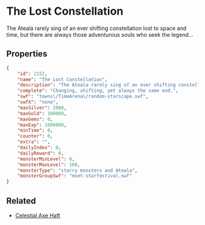 # The Lost Constellation

The Ateala rarely sing of an ever shifting constellation lost to space and time, but there are always those adventurous souls who seek the legend...

## Properties

```json
{
    "id": 2152,
    "name": "The Lost Constellation",
    "description": "The Ateala rarely sing of an ever shifting constellation lost to space and time, but there are always those adventurous souls who seek the legend...",
    "complete": "Changing, shifting, yet always the same end.",
    "swf": "towns\/TimeArena\/random-starscape.swf",
    "swfX": "none",
    "maxSilver": 2000,
    "maxGold": 100000,
    "maxGems": 0,
    "maxExp": 1000000,
    "minTime": 0,
    "counter": 0,
    "extra": "",
    "dailyIndex": 0,
    "dailyReward": 0,
    "monsterMinLevel": 0,
    "monsterMaxLevel": 100,
    "monsterType": "starry monsters and Ateala",
    "monsterGroupSwf": "mset-starfestival.swf"
}
```

## Related

- [Celestial Axe Haft](../items/22014-celestial-axe-haft.md)

